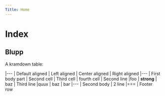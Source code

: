 ```yaml
---
Title: Home
---
```


Index
=====

Blupp
-----

A kramdown table:

|---
| Default aligned | Left aligned | Center aligned | Right aligned
|---
| First body part | Second cell | Third cell | fourth cell
| Second line |foo | **strong** | baz
| Third line |quux | baz | bar
|---
| Second body
| 2 line
|===
| Footer row
